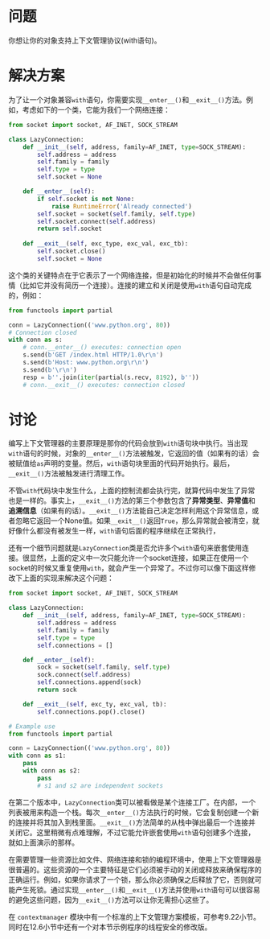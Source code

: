 # 问题

你想让你的对象支持上下文管理协议(with语句)。

# 解决方案

为了让一个对象兼容`with`语句，你需要实现`__enter__()`和`__exit__()`方法。例如，考虑如下的一个类，它能为我们一个网络连接：

```python
from socket import socket, AF_INET, SOCK_STREAM

class LazyConnection:
    def __init__(self, address, family=AF_INET, type=SOCK_STREAM):
        self.address = address
        self.family = family
        self.type = type
        self.socket = None

    def __enter__(self):
        if self.socket is not None:
            raise RuntimeError('Already connected')
        self.socket = socket(self.family, self.type)
        self.socket.connect(self.address)
        return self.socket
    
    def __exit__(self, exc_type, exc_val, exc_tb):
        self.socket.close()
        self.socket = None

```

这个类的关键特点在于它表示了一个网络连接，但是初始化的时候并不会做任何事情（比如它并没有简历一个连接）。连接的建立和关闭是使用`with`语句自动完成的，例如：

```python
from functools import partial

conn = LazyConnection(('www.python.org', 80))
# Connection closed
with conn as s:
    # conn.__enter__() executes: connection open
    s.send(b'GET /index.html HTTP/1.0\r\n')
    s.send(b'Host: www.python.org\r\n')
    s.send(b'\r\n')
    resp = b''.join(iter(partial(s.recv, 8192), b''))
    # conn.__exit__() executes: connection closed

```

# 讨论

编写上下文管理器的主要原理是那你的代码会放到`with`语句块中执行。当出现`with`语句的时候，对象的`__enter__()`方法被触发，它返回的值（如果有的话）会被赋值给`as`声明的变量。然后，`with`语句块里面的代码开始执行。最后，`__exit__()`方法被触发进行清理工作。

不管`with`代码块中发生什么，上面的控制流都会执行完，就算代码中发生了异常也是一样的。事实上，`__exit__()`方法的第三个参数包含了**异常类型**、**异常值**和**追溯信息**（如果有的话）。`__exit__()`方法能自己决定怎样利用这个异常信息，或者忽略它返回一个None值。如果`__exit__()`返回`True`，那么异常就会被清空，就好像什么都没有被发生一样，`with`语句后面的程序继续在正常执行，

还有一个细节问题就是`LazyConnection`类是否允许多个`with`语句来嵌套使用连接。很显然，上面的定义中一次只能允许一个socket连接，如果正在使用一个socket的时候又重复使用`with`，就会产生一个异常了。不过你可以像下面这样修改下上面的实现来解决这个问题：

```python
from socket import socket, AF_INET, SOCK_STREAM

class LazyConnection:
    def __init__(self, address, family=AF_INET, type=SOCK_STREAM):
        self.address = address
        self.family = family
        self.type = type
        self.connections = []

    def __enter__(self):
        sock = socket(self.family, self.type)
        sock.connect(self.address)
        self.connections.append(sock)
        return sock

    def __exit__(self, exc_ty, exc_val, tb):
        self.connections.pop().close()

# Example use
from functools import partial

conn = LazyConnection(('www.python.org', 80))
with conn as s1:
    pass
    with conn as s2:
        pass
        # s1 and s2 are independent sockets
``` 

在第二个版本中，`LazyConnection`类可以被看做是某个连接工厂。在内部，一个列表被用来构造一个栈。每次`__enter__()`方法执行的时候，它会复制创建一个新的连接并将其加入到栈里面。`__exit__()`方法简单的从栈中弹出最后一个连接并关闭它。这里稍微有点难理解，不过它能允许嵌套使用`with`语句创建多个连接，就如上面演示的那样。

在需要管理一些资源比如文件、网络连接和锁的编程环境中，使用上下文管理器是很普遍的。这些资源的一个主要特征是它们必须被手动的关闭或释放来确保程序的正确运行。例如，如果你请求了一个锁，那么你必须确保之后释放了它，否则就可能产生死锁。通过实现`__enter__()`和`__exit__()`方法并使用`with`语句可以很容易的避免这些问题，因为`__exit__()`方法可以让你无需担心这些了。

在 `contextmanager` 模块中有一个标准的上下文管理方案模板，可参考9.22小节。 同时在12.6小节中还有一个对本节示例程序的线程安全的修改版。
